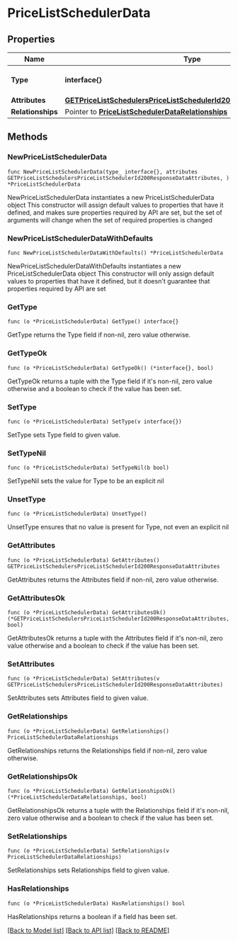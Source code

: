 # PriceListSchedulerData

## Properties

Name | Type | Description | Notes
------------ | ------------- | ------------- | -------------
**Type** | **interface{}** | The resource&#39;s type | 
**Attributes** | [**GETPriceListSchedulersPriceListSchedulerId200ResponseDataAttributes**](GETPriceListSchedulersPriceListSchedulerId200ResponseDataAttributes.md) |  | 
**Relationships** | Pointer to [**PriceListSchedulerDataRelationships**](PriceListSchedulerDataRelationships.md) |  | [optional] 

## Methods

### NewPriceListSchedulerData

`func NewPriceListSchedulerData(type_ interface{}, attributes GETPriceListSchedulersPriceListSchedulerId200ResponseDataAttributes, ) *PriceListSchedulerData`

NewPriceListSchedulerData instantiates a new PriceListSchedulerData object
This constructor will assign default values to properties that have it defined,
and makes sure properties required by API are set, but the set of arguments
will change when the set of required properties is changed

### NewPriceListSchedulerDataWithDefaults

`func NewPriceListSchedulerDataWithDefaults() *PriceListSchedulerData`

NewPriceListSchedulerDataWithDefaults instantiates a new PriceListSchedulerData object
This constructor will only assign default values to properties that have it defined,
but it doesn't guarantee that properties required by API are set

### GetType

`func (o *PriceListSchedulerData) GetType() interface{}`

GetType returns the Type field if non-nil, zero value otherwise.

### GetTypeOk

`func (o *PriceListSchedulerData) GetTypeOk() (*interface{}, bool)`

GetTypeOk returns a tuple with the Type field if it's non-nil, zero value otherwise
and a boolean to check if the value has been set.

### SetType

`func (o *PriceListSchedulerData) SetType(v interface{})`

SetType sets Type field to given value.


### SetTypeNil

`func (o *PriceListSchedulerData) SetTypeNil(b bool)`

 SetTypeNil sets the value for Type to be an explicit nil

### UnsetType
`func (o *PriceListSchedulerData) UnsetType()`

UnsetType ensures that no value is present for Type, not even an explicit nil
### GetAttributes

`func (o *PriceListSchedulerData) GetAttributes() GETPriceListSchedulersPriceListSchedulerId200ResponseDataAttributes`

GetAttributes returns the Attributes field if non-nil, zero value otherwise.

### GetAttributesOk

`func (o *PriceListSchedulerData) GetAttributesOk() (*GETPriceListSchedulersPriceListSchedulerId200ResponseDataAttributes, bool)`

GetAttributesOk returns a tuple with the Attributes field if it's non-nil, zero value otherwise
and a boolean to check if the value has been set.

### SetAttributes

`func (o *PriceListSchedulerData) SetAttributes(v GETPriceListSchedulersPriceListSchedulerId200ResponseDataAttributes)`

SetAttributes sets Attributes field to given value.


### GetRelationships

`func (o *PriceListSchedulerData) GetRelationships() PriceListSchedulerDataRelationships`

GetRelationships returns the Relationships field if non-nil, zero value otherwise.

### GetRelationshipsOk

`func (o *PriceListSchedulerData) GetRelationshipsOk() (*PriceListSchedulerDataRelationships, bool)`

GetRelationshipsOk returns a tuple with the Relationships field if it's non-nil, zero value otherwise
and a boolean to check if the value has been set.

### SetRelationships

`func (o *PriceListSchedulerData) SetRelationships(v PriceListSchedulerDataRelationships)`

SetRelationships sets Relationships field to given value.

### HasRelationships

`func (o *PriceListSchedulerData) HasRelationships() bool`

HasRelationships returns a boolean if a field has been set.


[[Back to Model list]](../README.md#documentation-for-models) [[Back to API list]](../README.md#documentation-for-api-endpoints) [[Back to README]](../README.md)



